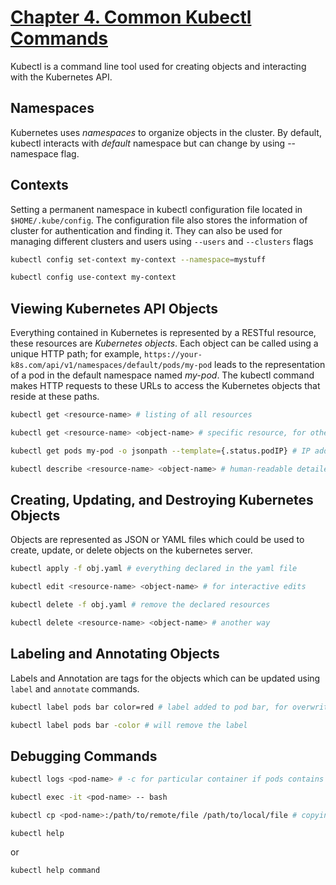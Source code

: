 # [Chapter 4. Common Kubectl Commands](https://github.com/rusrushal13/Kubernetes-Up-and-Running-Notes/blob/master/Chapter4.md#chapter-4-common-kubectl-commands)

Kubectl is a command line tool used for creating objects and interacting with the Kubernetes API.

## Namespaces

Kubernetes uses *namespaces* to organize objects in the cluster. By default, kubectl interacts with *default* namespace but can change by using --namespace flag.

## Contexts

Setting a permanent namespace in kubectl configuration file located in `$HOME/.kube/config`. The configuration file also stores the information of cluster for authentication and finding it. They can also be used for managing different clusters and users using `--users` and `--clusters` flags

```bash
kubectl config set-context my-context --namespace=mystuff

kubectl config use-context my-context
```

## Viewing Kubernetes API Objects

Everything contained in Kubernetes is represented by a RESTful resource, these resources are *Kubernetes objects*. Each object can be called using a unique HTTP path; for example, `https://your-k8s.com/api/v1/namespaces/default/pods/my-pod` leads to the representation of a pod in the default namespace named *my-pod*. The kubectl command makes HTTP requests to these URLs to access the Kubernetes objects that reside at these paths.

```bash
kubectl get <resource-name> # listing of all resources

kubectl get <resource-name> <object-name> # specific resource, for other option use -o wide, -o json, -o yaml, --no-headers

kubectl get pods my-pod -o jsonpath --template={.status.podIP} # IP address of the pod

kubectl describe <resource-name> <object-name> # human-readable detailed  description
```

## Creating, Updating, and Destroying Kubernetes Objects

Objects are represented as JSON or YAML files which could be used to create, update, or delete objects on the kubernetes server.

```bash
kubectl apply -f obj.yaml # everything declared in the yaml file

kubectl edit <resource-name> <object-name> # for interactive edits

kubectl delete -f obj.yaml # remove the declared resources

kubectl delete <resource-name> <object-name> # another way
```

## Labeling and Annotating Objects

Labels and Annotation are tags for the objects which can be updated using `label` and `annotate` commands.

```bash
kubectl label pods bar color=red # label added to pod bar, for overwriting use --overwrite flag

kubectl label pods bar -color # will remove the label
```

## Debugging Commands

```bash
kubectl logs <pod-name> # -c for particular container if pods contains multiple containers; -f for streaming logs

kubectl exec -it <pod-name> -- bash

kubectl cp <pod-name>:/path/to/remote/file /path/to/local/file # copying around host and pod
```

`kubectl help`

or

`kubectl help command`